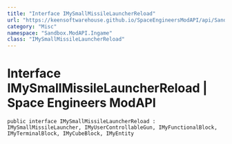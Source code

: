 ```yaml
---
title: "Interface IMySmallMissileLauncherReload"
url: "https://keensoftwarehouse.github.io/SpaceEngineersModAPI/api/Sandbox.ModAPI.Ingame.IMySmallMissileLauncherReload.html"
category: "Misc"
namespace: "Sandbox.ModAPI.Ingame"
class: "IMySmallMissileLauncherReload"
---
```


# Interface IMySmallMissileLauncherReload | Space Engineers ModAPI

```
public interface IMySmallMissileLauncherReload : IMySmallMissileLauncher, IMyUserControllableGun, IMyFunctionalBlock, IMyTerminalBlock, IMyCubeBlock, IMyEntity
```